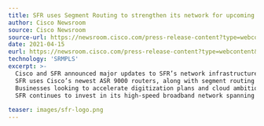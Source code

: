 ```yaml
---
title: SFR uses Segment Routing to strengthen its network for upcoming 5G and IoT services in France
author: Cisco Newsroom
source: Cisco Newsroom
source-url: https://newsroom.cisco.com/press-release-content?type=webcontent&articleId=2154652 
date: 2021-04-15
eurl: https://newsroom.cisco.com/press-release-content?type=webcontent&articleId=2154652 
technology: 'SRMPLS'
excerpt: >-
  Cisco and SFR announced major updates to SFR’s network infrastructure to help businesses in France speed their digitization plans and best prepare for a better, stronger internet for the future.<br />
  SFR uses Cisco’s newest ASR 9000 routers, along with segment routing to strengthen its backbone to support upcoming 5G and IoT services.<br />
  Businesses looking to accelerate digitization plans and cloud ambitions need network resiliency.<br />
  SFR continues to invest in its high-speed broadband network spanning fiber, 4G and 5G to support increased demands for always on connections.
 
teaser: images/sfr-logo.png
---
```

